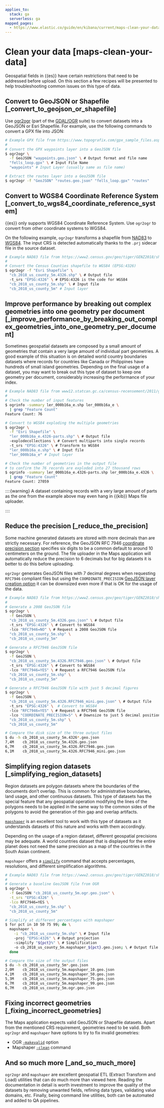 ```yaml
---
applies_to:
  stack: ga
  serverless: ga
mapped_pages:
  - https://www.elastic.co/guide/en/kibana/current/maps-clean-your-data.html
---
```


# Clean your data [maps-clean-your-data]

Geospatial fields in {{es}} have certain restrictions that need to be addressed before upload. On this section a few recipes will be presented to help troubleshooting common issues on this type of data.


## Convert to GeoJSON or Shapefile [_convert_to_geojson_or_shapefile] 

Use [ogr2ogr](https://gdal.org/programs/ogr2ogr.md) (part of the [GDAL/OGR](https://gdal.org) suite) to convert datasets into a GeoJSON or Esri Shapefile. For example, use the following commands to convert a GPX file into JSON:

```sh
# Example GPX file from https://www.topografix.com/gpx_sample_files.asp
#
# Convert the GPX waypoints layer into a GeoJSON file
$ ogr2ogr \
  -f GeoJSON "waypoints.geo.json" \ # Output format and file name
  "fells_loop.gpx" \ # Input File Name
  "waypoints" # Input Layer (usually same as file name)

# Extract the routes layer into a GeoJSON file
$ ogr2ogr -f "GeoJSON" "routes.geo.json" "fells_loop.gpx" "routes"
```


## Convert to WGS84 Coordinate Reference System [_convert_to_wgs84_coordinate_reference_system] 

{{es}} only supports WGS84 Coordinate Reference System. Use `ogr2ogr` to convert from other coordinate systems to WGS84.

On the following example, `ogr2ogr` transforms a shapefile from [NAD83](https://epsg.org/crs_4269/NAD83.md) to [WGS84](https://epsg.org/crs_4326/WGS-84.md). The input CRS is detected automatically thanks to the `.prj` sidecar file in the source dataset.

```sh
# Example NAD83 file from https://www2.census.gov/geo/tiger/GENZ2018/shp/cb_2018_us_county_5m.zip
#
# Convert the Census Counties shapefile to WGS84 (EPSG:4326)
$ ogr2ogr -f "Esri Shapefile" \
  "cb_2018_us_county_5m.4326.shp" \ # Output file
  -t_srs "EPSG:4326" \ # EPSG:4326 is the code for WGS84
  "cb_2018_us_county_5m.shp" \ # Input file
  "cb_2018_us_county_5m" # Input layer
```


## Improve performance by breaking out complex geometries into one geometry per document [_improve_performance_by_breaking_out_complex_geometries_into_one_geometry_per_document] 

Sometimes geospatial datasets are composed by a small amount of geometries that contain a very large amount of individual part geometries. A good example of this situation is on detailed world country boundaries datasets where records for countries like Canada or Philippines have hundreds of small island geometries. Depending on the final usage of a dataset, you may want to break out this type of dataset to keep one geometry per document, considerably increasing the performance of your index.

```sh
# Example NAD83 file from www12.statcan.gc.ca/census-recensement/2011/geo/bound-limit/files-fichiers/2016/ler_000b16a_e.zip
#
# Check the number of input features
$ ogrinfo -summary ler_000b16a_e.shp ler_000b16a_e \
  | grep "Feature Count"
Feature Count: 76

# Convert to WGS84 exploding the multiple geometries
$ ogr2ogr \
  -f "Esri Shapefile" \
  "ler_000b16a_e.4326-parts.shp" \ # Output file
  -explodecollections \ # Convert multiparts into single records
  -t_srs "EPSG:4326" \ # Transform to WGS84
  "ler_000b16a_e.shp" \ # Input file
  "ler_000b16a_e" # Input layer

# Check the number of geometries in the output file
# to confirm the 76 records are exploded into 27 thousand rows
$ ogrinfo -summary ler_000b16a_e.4326-parts.shp ler_000b16a_e.4326 \
  | grep "Feature Count"
Feature Count: 27059
```

::::{warning} 
A dataset containing records with a very large amount of parts as the one from the example above may even hang in {{kib}} Maps file uploader.

::::



## Reduce the precision [_reduce_the_precision] 

Some machine generated datasets are stored with more decimals than are strictly necessary. For reference, the GeoJSON RFC 7946 [coordinate precision section](https://datatracker.ietf.org/doc/html/rfc7946#section-11.2) specifies six digits to be a common default to around 10 centimeters on the ground. The file uploader in the Maps application will automatically reduce the precision to 6 decimals but for big datasets it is better to do this before uploading.

`ogr2ogr` generates GeoJSON files with 7 decimal degrees when requesting `RFC7946` compliant files but using the `COORDINATE_PRECISION` [GeoJSON layer creation option](https://gdal.org/drivers/vector/geojson.md#layer-creation-options) it can be downsized even more if that is OK for the usage of the data.

```sh
# Example NAD83 file from https://www2.census.gov/geo/tiger/GENZ2018/shp/cb_2018_us_county_5m.zip
#
# Generate a 2008 GeoJSON file
$ ogr2ogr \
  -f GeoJSON \
  "cb_2018_us_county_5m.4326.geo.json" \ # Output file
  -t_srs "EPSG:4326" \ # Convert to WGS84
  -lco "RFC7946=NO" \ # Request a 2008 GeoJSON file
  "cb_2018_us_county_5m.shp" \
  "cb_2018_us_county_5m"

# Generate a RFC7946 GeoJSON file
$ ogr2ogr \
  -f GeoJSON \
  "cb_2018_us_county_5m.4326.RFC7946.geo.json" \ # Output file
  -t_srs "EPSG:4326" \ # Convert to WGS84
  -lco "RFC7946=YES" \ # Request a RFC7946 GeoJSON file
  "cb_2018_us_county_5m.shp" \
  "cb_2018_us_county_5m"

# Generate a RFC7946 GeoJSON file with just 5 decimal figures
$ ogr2ogr \
  -f GeoJSON \
  "cb_2018_us_county_5m.4326.RFC7946_mini.geo.json" \ # Output file
  -t_srs "EPSG:4326" \  # Convert to WGS84
  -lco "RFC7946=YES" \ # Request a RFC7946 GeoJSON file
  -lco "COORDINATE_PRECISION=5" \ # Downsize to just 5 decimal positions
  "cb_2018_us_county_5m.shp" \
  "cb_2018_us_county_5m"

# Compare the disk size of the three output files
$ du -h cb_2018_us_county_5m.4326*.geo.json
7,4M	cb_2018_us_county_5m.4326.geo.json
6,7M	cb_2018_us_county_5m.4326.RFC7946.geo.json
6,1M	cb_2018_us_county_5m.4326.RFC7946_mini.geo.json
```


## Simplifying region datasets [_simplifying_region_datasets] 

Region datasets are polygon datasets where the boundaries of the documents don’t overlap. This is common for administrative boundaries, land usage, and other continuous datasets. This type of datasets has the special feature that any geospatial operation modifying the lines of the polygons needs to be applied in the same way to the common sides of the polygons to avoid the generation of thin gap and overlap artifacts.

[`mapshaper`](https://github.com/mbloch/mapshaper) is an excellent tool to work with this type of datasets as it understands datasets of this nature and works with them accordingly.

Depending on the usage of a region dataset, different geospatial precisions may be adequate. A world countries dataset that is displayed for the entire planet does not need the same precision as a map of the countries in the South Asian continent.

`mapshaper` offers a [`simplify`](https://github.com/mbloch/mapshaper/wiki/Command-Reference#-simplify) command that accepts percentages, resolutions, and different simplification algorithms.

```sh
# Example NAD83 file from https://www2.census.gov/geo/tiger/GENZ2018/shp/cb_2018_us_county_5m.zip
#
# Generate a baseline GeoJSON file from OGR
$ ogr2ogr \
  -f GeoJSON "cb_2018_us_county_5m.ogr.geo.json" \
  -t_srs "EPSG:4326" \
  -lco RFC7946=YES \
  "cb_2018_us_county_5m.shp" \
  "cb_2018_us_county_5m"

# Simplify at different percentages with mapshaper
$ for pct in 10 50 75 99; do \
  mapshaper \
    -i "cb_2018_us_county_5m.shp" \ # Input file
    -proj "EPSG:4326" \ # Output projection
    -simplify "${pct}%" \ # Simplification
    -o cb_2018_us_county_5m.mapshaper_${pct}.geo.json; \ # Output file
  done

# Compare the size of the output files
$ du -h cb_2018_us_county_5m*.geo.json
2,0M	cb_2018_us_county_5m.mapshaper_10.geo.json
4,1M	cb_2018_us_county_5m.mapshaper_50.geo.json
5,3M	cb_2018_us_county_5m.mapshaper_75.geo.json
6,7M	cb_2018_us_county_5m.mapshaper_99.geo.json
6,7M	cb_2018_us_county_5m.ogr.geo.json
```


## Fixing incorrect geometries [_fixing_incorrect_geometries] 

The Maps application expects valid GeoJSON or Shapefile datasets. Apart from the mentioned CRS requirement, geometries need to be valid. Both `ogr2ogr` and `mapshaper` have options to try to fix invalid geometries:

* OGR [`-makevalid`](https://gdal.org/programs/ogr2ogr.md#cmdoption-ogr2ogr-makevalid) option
* Mapshaper [`-clean`](https://github.com/mbloch/mapshaper/wiki/Command-Reference#-clean) command


## And so much more [_and_so_much_more] 

`ogr2ogr` and `mapshaper` are excellent geospatial ETL (Extract Transform and Load) utilities that can do much more than viewed here. Reading the documentation in detail is worth investment to improve the quality of the datasets by removing unwanted fields, refining data types, validating value domains, etc. Finally, being command line utilities, both can be automated and added to QA pipelines.

